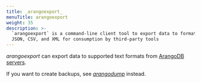 ```yaml
---
title: _arangoexport_
menuTitle: arangoexport
weight: 35
description: >-
  `arangoexport` is a command-line client tool to export data to formats like
  JSON, CSV, and XML for consumption by third-party tools
---
```

_arangoexport_ can export data to supported text formats from
[ArangoDB servers](../../arangodb-server/_index.md).

If you want to create backups, see [_arangodump_](../arangodump/_index.md)
instead.
